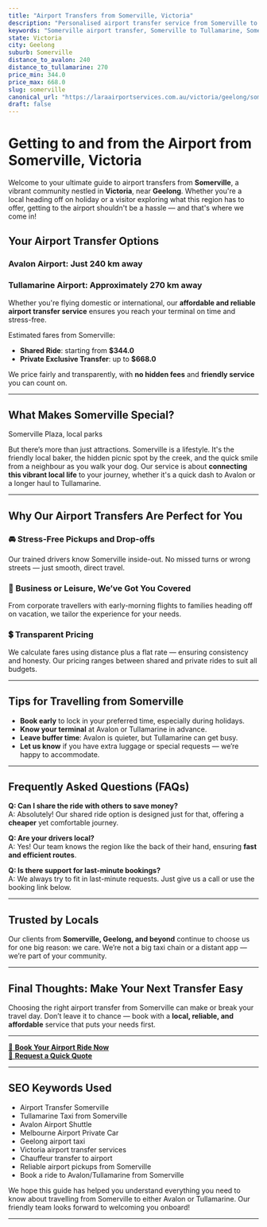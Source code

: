 ```yaml
---
title: "Airport Transfers from Somerville, Victoria"
description: "Personalised airport transfer service from Somerville to Avalon and Tullamarine airports. Enjoy a smooth, affordable ride with us!"
keywords: "Somerville airport transfer, Somerville to Tullamarine, Somerville to Avalon, airport taxi Somerville, private airport transfer Somerville, shared ride Somerville, Somerville transfers, airport shuttle Somerville, book Somerville airport taxi, affordable Somerville airport transfer, Somerville airport transfer service, airport transfer Geelong, airport transfer Melbourne, Melbourne airport taxi, airport transfers Victoria, Tullamarine airport shuttle, Avalon airport transfers, Melbourne private transfer, airport transport services Melbourne"
state: Victoria
city: Geelong
suburb: Somerville
distance_to_avalon: 240
distance_to_tullamarine: 270
price_min: 344.0
price_max: 668.0
slug: somerville
canonical_url: "https://laraairportservices.com.au/victoria/geelong/somerville/"
draft: false
---
```


# Getting to and from the Airport from Somerville, Victoria

Welcome to your ultimate guide to airport transfers from **Somerville**, a vibrant community nestled in **Victoria**, near **Geelong**. Whether you're a local heading off on holiday or a visitor exploring what this region has to offer, getting to the airport shouldn't be a hassle — and that's where we come in!

## Your Airport Transfer Options

### Avalon Airport: Just 240 km away  
### Tullamarine Airport: Approximately 270 km away

Whether you're flying domestic or international, our **affordable and reliable airport transfer service** ensures you reach your terminal on time and stress-free.

Estimated fares from Somerville:
- **Shared Ride**: starting from **$344.0**
- **Private Exclusive Transfer**: up to **$668.0**

We price fairly and transparently, with **no hidden fees** and **friendly service** you can count on.

---

## What Makes Somerville Special?

Somerville Plaza, local parks

But there’s more than just attractions. Somerville is a lifestyle. It's the friendly local baker, the hidden picnic spot by the creek, and the quick smile from a neighbour as you walk your dog. Our service is about **connecting this vibrant local life** to your journey, whether it's a quick dash to Avalon or a longer haul to Tullamarine.

---

## Why Our Airport Transfers Are Perfect for You

### 🚘 Stress-Free Pickups and Drop-offs
Our trained drivers know Somerville inside-out. No missed turns or wrong streets — just smooth, direct travel.

### 💼 Business or Leisure, We’ve Got You Covered
From corporate travellers with early-morning flights to families heading off on vacation, we tailor the experience for your needs.

### 💲 Transparent Pricing
We calculate fares using distance plus a flat rate — ensuring consistency and honesty. Our pricing ranges between shared and private rides to suit all budgets.

---

## Tips for Travelling from Somerville

- **Book early** to lock in your preferred time, especially during holidays.
- **Know your terminal** at Avalon or Tullamarine in advance.
- **Leave buffer time**: Avalon is quieter, but Tullamarine can get busy.
- **Let us know** if you have extra luggage or special requests — we’re happy to accommodate.

---

## Frequently Asked Questions (FAQs)

**Q: Can I share the ride with others to save money?**  
A: Absolutely! Our shared ride option is designed just for that, offering a **cheaper** yet comfortable journey.

**Q: Are your drivers local?**  
A: Yes! Our team knows the region like the back of their hand, ensuring **fast and efficient routes**.

**Q: Is there support for last-minute bookings?**  
A: We always try to fit in last-minute requests. Just give us a call or use the booking link below.

---

## Trusted by Locals

Our clients from **Somerville, Geelong, and beyond** continue to choose us for one big reason: we care. We’re not a big taxi chain or a distant app — we’re part of your community.

---

## Final Thoughts: Make Your Next Transfer Easy

Choosing the right airport transfer from Somerville can make or break your travel day. Don’t leave it to chance — book with a **local, reliable, and affordable** service that puts your needs first.

---

[📅 **Book Your Airport Ride Now**](https://laraairportservices.square.site/s/appointments)  
[📧 **Request a Quick Quote**](https://laraairportservices.square.site/contact-us)

---

## SEO Keywords Used
- Airport Transfer Somerville
- Tullamarine Taxi from Somerville
- Avalon Airport Shuttle
- Melbourne Airport Private Car
- Geelong airport taxi
- Victoria airport transfer services
- Chauffeur transfer to airport
- Reliable airport pickups from Somerville
- Book a ride to Avalon/Tullamarine from Somerville

We hope this guide has helped you understand everything you need to know about travelling from Somerville to either Avalon or Tullamarine. Our friendly team looks forward to welcoming you onboard!

---
